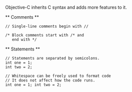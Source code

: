 Objective-C inherits C syntax and adds more features
to it.

** Comments **

    // Single-line comments begin with //

    /* Block comments start with /* and
       end with */

** Statements **

    // Statements are separated by semicolons.
    int one = 1;
    int two = 2;

    // Whitespace can be freely used to format code
    // It does not affect how the code runs.
    int one = 1; int two = 2;
